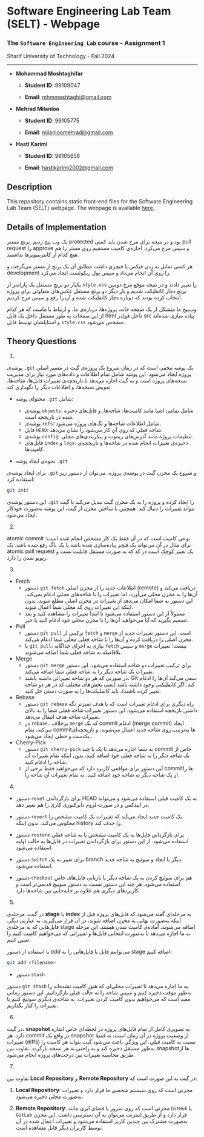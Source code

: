 # Software Engineering Lab Team (SELT) - Webpage

### The `Software Engineering Lab` course - Assignment 1

Sharif University of Technology - Fall 2024

---

+ **Mohammad Moshtaghifar**

    + **Student ID**: 99109047

    + **Email**: mhmmoshtaghi@gmail.com

+ **Mehrad Milanloo**

    + **Student ID**: 99105775

    + **Email**: milanloomehrad@gmail.com

+ **Hasti Karimi**

    + **Student ID**: 99105656

    + **Email**: hastikarimi2002@gmail.com


## Description

This repository contains static front-end files for the Software Engineering Lab Team (SELT) webpage. The webpage is available [here](https://mehradmilan.github.io/index.html).

## Details of Implementation

یک وب پیچ زدیم. برنچ مستر protected بود و در نتیجه برای مرج شدن باید کسی pull request را approve و سپس مرج می‌کرد. اجازه‌ی کامیت مستقیم روی مستر را هم هیچ کدام از کانتریبیوترها نداشتند.

هر کسی تمایل به زدن فیکس یا فیچری داشت مطابق آن یک برنچ از مستر می‌گرفت و development را روی آن انجام می‌داد و سپس پول ریکوئست ایجاد می‌کرد.

یکبار دو برنچ مستقل یک پارامتر از `style.css` را تغییر دادند و در نتیجه موقع مرج دومین برنچ دچار کانفلیکت شدیم و بار دیگر دو برنچ مستقل عکس‌های متفاوتی برای پروژه انتخاب کرده بودند که دوباره دچار کانفلیکت شده و آن را رفع و سپس مرج کردیم.

وب‌پیج ما متشکل از یک صفحه خانه، پروژه‌ها، درباره‌ی ما، و ارتباط با ماست که هر کدام از این صفحات به طور مستقل داخل یک فایل html داخل فولدر src پیاده سازی شده‌اند و استایلشان توسط فایل `style.css` مشخص می‌شود.

## Theory Questions

1.
پوشه‌ی
`.git`
 یک پوشه مخفی است که در زمان شروع یک پروژه‌ی گیت در مسیر اصلی پروژه ایجاد می‌شود. این پوشه شامل تمام اطلاعات و داده‌های مورد نیاز برای مدیریت نسخه‌های پروژه است و به گیت اجازه می‌دهد تا تاریخچه‌ی تغییرات فایل‌ها، شاخه‌ها، تعویض نسخه‌ها، و اطلاعات دیگر را نگهداری کند.

+ محتوای پوشه `.git` شامل:

  + پوشه‌ی `objects`: شامل تمامی اشیا مانند کامیت‌ها، شاخه‌ها، و فایل‌های ذخیره شده در تاریخچه است.
  + پوشه‌ی `refs`: شامل اطلاعات شاخه‌ها و تگ‌های پروژه می‌شود.
  + فایل `HEAD`: شاخه فعلی که روی آن کار می‌شود را نشان می‌دهد.
  + پوشه‌ی `config`: تنظیمات پروژه مانند آدرس‌های ریموت و پیکربندی‌های محلی.
  + فایل‌های `index` و `logs`: ذخیره‌ی تغییرات انجام شده در شاخه‌ها و تاریخچه‌ی کامیت‌ها.

+ نحوه‌ی ایجاد پوشه `.git`

برای ایجاد پوشه‌ی `.git` و شروع یک مخزن گیت در پوشه‌ی پروژه، می‌توان از دستور زیر استفاده کرد:

```bash
git init
```

این دستور پوشه‌ی `.git` را ایجاد کرده و پروژه را به یک مخزن گیت تبدیل می‌کند تا گیت بتواند تغییرات را دنبال کند.
همچنین با ساختن مخزن از گیت، این پوشه به‌صورت خودکار ایجاد می‌شود.
<!-- </div> -->

2.
atomic commit
نوعی کامیت است که در آن فقط یک کار مشخص انجام شده است؛ برای مثال در آن می‌تواند یک فیچر پیاده‌سازی شده باشد یا یک باگ رفع شده باشد.
یک atomic pull request یک تغییر کوچک است در کد که به صورت مستقل قابلیت تست و ریویو شدن را دارد.
<!-- </div> -->

3.
+ Fetch
  + دستور `git fetch` اطلاعات جدید را از مخزن اصلی (remote) دریافت می‌کند و آن‌ها را به مخزن محلی می‌آورد، اما تغییرات را با شاخه‌های محلی ادغام نمی‌کند. این دستور به شما امکان می‌دهد از تغییرات در مخزن اصلی مطلع شوید، بدون اینکه این تغییرات روی کد محلی شما اعمال شوند.
  + معمولاً از این دستور استفاده می‌شود تا ابتدا تغییرات را مشاهده کنید و بعد تصمیم بگیرید که آیا می‌خواهید آن‌ها را با مخزن محلی خود ادغام کنید یا خیر.
+ Pull
  + دستور `git pull` ترکیبی از `fetch` و `merge` است. این دستور تغییرات جدید از مخزن اصلی را دریافت کرده و آن‌ها را با شاخه فعلی محلی شما ادغام می‌کند.
  + با `git pull`، نیازی به اجرای جداگانه `fetch` و سپس `merge` نیست؛ تغییرات بلافاصله به شاخه فعلی شما اضافه می‌شوند.
+ Merge
  + دستور `git merge` برای ترکیب تغییرات دو شاخه استفاده می‌شود. این دستور تغییرات یک شاخه دیگر را به شاخه فعلی شما اضافه می‌کند.
  + در صورتی که هر دو شاخه تغییراتی داشته باشند، Git سعی می‌کند آن‌ها را ادغام کند. اگر کانفلیکتی وجود داشته باشد (یعنی بخش‌های مختلف کد در هر دو شاخه تغییر کرده باشند)، باید کانفلیکت‌ها را به صورت دستی حل کنید.
+ Rebase
  + دستور `git rebase` راه دیگری برای ادغام تغییرات است که با هدف تمیزتر نگه داشتن تاریخچه استفاده می‌شود. این دستور تغییرات شاخه فعلی شما را به بالای تغییرات شاخه هدف انتقال می‌دهد.
  + در `rebase،` برخلاف `merge` که یک commit ادغام (merge commit) ایجاد می‌کند، تمام commitها به‌ترتیب روی شاخه جدید اعمال می‌شوند، و تاریخچه‌ای یکدست و خطی ایجاد می‌شود.
+ Cherry-Pick
  + دستور `git cherry-pick` به شما اجازه می‌دهد تا یک یا چند commit خاص از یک شاخه دیگر را به شاخه فعلی خود اضافه کنید، بدون اینکه تمام تغییرات آن شاخه را ادغام کنید.
  + این دستور برای مواقعی کاربرد دارد که می‌خواهید فقط برخی از commitها را از یک شاخه دیگر به شاخه خود اضافه کنید، نه تمام تغییرات آن شاخه را.
<!-- </div> -->

4.
+ دستور 
`reset`
  برای بازگرداندن 
  HEAD
  به یک کامیت قبلی استفاده می‌شود و می‌تواند در ایندکس و در صورت لزوم دایرکتوری کاری را هم تغییر دهد.

+ دستور `revert`
 یک کامیت جدید ایجاد می‌کند که تغییرات یک کامیت مشخص را معکوس می‌کند، بدون اینکه history را حذف کند.

+ دستور `restore` برای بازگردانی فایل‌ها به یک کامیت مشخص یا به شاخه فعلی استفاده می‌شود. از این دستور برای بازگرداندن تغییرات در فایل‌ها به حالت اولیه استفاده می‌شود.

+ دستور `switch` برای تغییر به یک branch دیگر یا ایجاد و سوئیچ به شاخه جدید استفاده می‌شود.

+ دستور `checkout` هم برای سوئیچ کردن به یک شاخه دیگر یا بازیابی فایل‌های خاص استفاده می‌شود. هر چند این دستور نسبت به دستور سوییچ قدیمی‌تر است و کاربردهای دیگری هم علاوه بر جابه‌جایی بین شاخه‌ها دارد.

5.
در گیت، مرحله‌ی 
**stage**
 یا 
 **index**
  به مرحله‌ای گفته می‌شود که فایل‌های پروژه قبل از اینکه به‌صورت نهایی به مخزن اضافه شوند، در آن قرار می‌گیرند. به عبارتی دیگر، فایل‌هایی که به مرحله‌ی stage اضافه می‌شوند، آماده‌ی کامیت شدن هستند. این مرحله به ما اجازه می‌دهد تا به‌صورت انتخابی فایل‌ها و تغییراتی که می‌خواهیم کامیت کنیم را تعیین کنیم.

با استفاده از دستور *add* می‌توانیم فایل یا فایل‌هایی را به stage اضافه کنیم:

```bash
git add <filename>
```

+ دستور `stash`

دستور `git stash` به ما اجازه می‌دهد تا تغییرات محلی‌ای که هنوز کامیت نشده‌اند را به‌طور موقت ذخیره کنیم و سپس شاخه را به حالت قبلی بازگردانیم. این دستور زمانی مفید است که می‌خواهیم بدون کامیت کردن تغییرات، به شاخه‌ی دیگری سوئیچ کنیم یا تغییرات را کنار بگذاریم.

6.
در گیت، 
**snapshot**
به تصویری کامل از تمام فایل‌های پروژه در لحظه‌ای خاص اشاره دارد. هر commit در واقع یک snapshot از وضعیت پروژه در آن زمان است، نه فقط تغییرات (diffs) نسبت به کامیت قبلی. این ویژگی باعث می‌شود گیت بتواند هر کامیت را به‌طور مستقل ذخیره کند و به راحتی به هر نسخه بازگردد. تفاوت بین snapshotها از طریق محاسبه تغییرات بین درخت‌های پروژه انجام می‌شود.

7.
تفاوت بین 
**Local Repository**
و
**Remote Repository**
در گیت به این صورت است که:

1. **Local Repository**: مخزنی است که روی سیستم شخصی ما قرار دارد و تغییرات به‌صورت محلی ذخیره می‌شود.

2. **Remote Repository**: مخزنی است که روی سرور یا فضای ابری مانند `GitHub` یا `GitLab` قرار دارد و از طریق اینترنت می‌توان به آن دسترسی داشت. این مخزن به‌صورت مشترک بین چندین کاربر استفاده می‌شود و تغییرات اعمال شده در آن توسط کاربران دیگر قابل مشاهده است.
